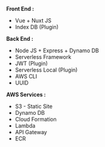 **Front End :**
  * Vue + Nuxt JS
  * Index DB (Plugin)

**Back End :**
  * Node JS + Express + Dynamo DB
  * Serverless Framework
  * JWT (Plugin)
  * Serverless Local (Plugin)
  * AWS CLI
  * UUID

**AWS Services :**
  * S3 - Static Site 
  * Dynamo DB
  * Cloud Formation
  * Lambda 
  * API Gateway 
  * ECR
